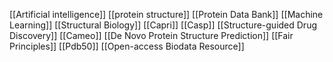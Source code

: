 [[Artificial intelligence]]
[[protein structure]]
[[Protein Data Bank]]
[[Machine Learning]]
[[Structural Biology]]
[[Capri]]
[[Casp]]
[[Structure-guided Drug Discovery]]
[[Cameo]]
[[De Novo Protein Structure Prediction]]
[[Fair Principles]]
[[Pdb50]]
[[Open-access Biodata Resource]]
